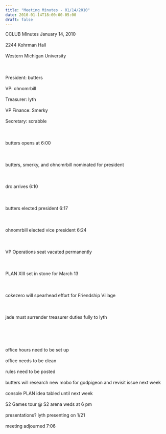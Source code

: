 ```yaml
---
title: "Meeting Minutes - 01/14/2010"
date: 2010-01-14T18:00:00-05:00
draft: false
---
```


CCLUB Minutes January 14, 2010<br />
<br />
2244 Kohrman Hall<br />
<br />
Western Michigan University<br />
<br />
<br />
<br />
President: butters<br />
<br />
VP: ohnomrbill<br />
<br />
Treasurer: lyth<br />
<br />
VP Finance: Smerky<br />
<br />
Secretary: scrabble<br />
<br />
<br />
<br />
butters opens at 6:00<br />
<br />
<br />
<br />
butters, smerky, and ohnomrbill nominated for president<br />
<br />
<br />
<br />
drc arrives 6:10<br />
<br />
<br />
<br />
butters elected president 6:17<br />
<br />
<br />
<br />
ohnomrbill elected vice president 6:24<br />
<br />
<br />
<br />
VP Operations seat vacated permanently<br />
<br />
<br />
<br />
PLAN XIII set in stone for March 13<br />
<br />
<br />
<br />
cokezero will spearhead effort for Friendship Village<br />
<br />
<br />
<br />
jade must surrender treasurer duties fully to lyth<br />
<br />
<br />
<br />
<br />
<br />
office hours need to be set up<br />
<br />
office needs to be clean<br />
<br />
rules need to be posted<br />
<br />
butters will research new mobo for godpigeon and revisit issue next week<br />
<br />
console PLAN idea tabled until next week<br />
<br />
S2 Games tour @ S2 arena weds at 6 pm<br />
<br />
presentations?  lyth presenting on 1/21<br />
<br />
meeting adjourned 7:06<br />
